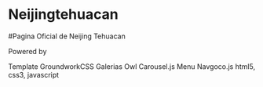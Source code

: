 Neijingtehuacan
===============

#Pagina Oficial de Neijing Tehuacan

Powered by 

Template GroundworkCSS 
Galerias Owl Carousel.js
Menu Navgoco.js
html5, css3, javascript


